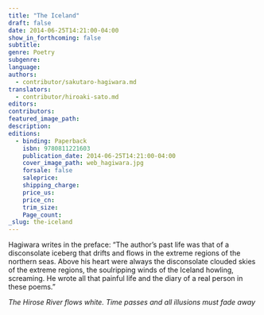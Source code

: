 ```yaml
---
title: "The Iceland"
draft: false
date: 2014-06-25T14:21:00-04:00
show_in_forthcoming: false
subtitle:
genre: Poetry
subgenre:
language:
authors:
  - contributor/sakutaro-hagiwara.md
translators:
  - contributor/hiroaki-sato.md
editors:
contributors:
featured_image_path:
description:
editions:
  - binding: Paperback
    isbn: 9780811221603
    publication_date: 2014-06-25T14:21:00-04:00
    cover_image_path: web_hagiwara.jpg
    forsale: false
    saleprice:
    shipping_charge:
    price_us:
    price_cn:
    trim_size:
    Page_count:
_slug: the-iceland
---
```


Hagiwara writes in the preface: “The author’s past life was that of a disconsolate iceberg that drifts and flows in the extreme regions of the northern seas. Above his heart were always the disconsolate clouded skies of the extreme regions, the soulripping winds of the Iceland howling, screaming. He wrote all that painful life and the diary of a real person in these poems.”

_The Hirose River flows white.
Time passes and all illusions must fade away_

